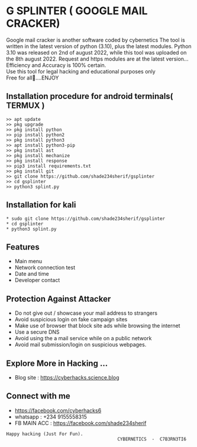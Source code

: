 # G SPLINTER ( GOOGLE MAIL CRACKER)

Google mail cracker is another software coded by cybernetics
The tool is written in the latest version of python (3.10), plus the latest modules.
Python 3.10 was released on 2nd of august 2022, while this tool was uploaded on the 8th august 2022.
Request and https modules are at the latest version... Efficiency and Accuracy is 100% certain.</br>
Use this tool for legal hacking and educational purposes only </br>
Free for all🙂....ENJOY




## Installation procedure for android terminals( TERMUX )
```
>> apt update
>> pkg upgrade
>> pkg install python
>> pip install python2
>> pkg install python3 
>> apt install python3-pip
>> pkg install ast
>> pkg install mechanize
>> pkg install response
>> pip3 install requirements.txt
>> pkg install git
>> git clone https://github.com/shade234sherif/gsplinter
>> cd gsplinter
>> python3 splint.py

```
## Installation for kali
```
* sudo git clone https://github.com/shade234sherif/gsplinter
* cd gsplinter
* python3 splint.py
```

## Features
* Main menu
* Network connection test
* Date and time
* Developer contact 



## Protection Against Attacker
* Do not give out / showcase your mail address to strangers 
* Avoid suspicious login on fake campaign sites
* Make use of browser that block site ads while browsing the internet
* Use a secure DNS 
* Avoid using the a mail service while on a public network 
* Avoid mail submission/login on suspicious webpages.  

## Explore More in Hacking ...
* Blog site : https://cyberhacks.science.blog


## Connect with me

* https://facebook.com/cyberhacks6
* whatsapp : +234 9155558315
* FB MAIN ACC : https://facebook.com/shade234sherif

~~~
Happy hacking (Just For Fun).
                                          CYBERNETICS  -  C7B3RN3TI6
~~~
